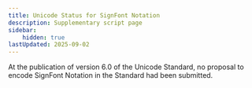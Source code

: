 ```yaml
---
title: Unicode Status for SignFont Notation
description: Supplementary script page
sidebar:
    hidden: true
lastUpdated: 2025-09-02
---
```


At the publication of version 6.0 of the Unicode Standard, no proposal to encode SignFont Notation in the Standard had been submitted.

[comment]: # (end of intro)

[comment]: # (start of blocks)



[comment]: # (end of blocks)

[comment]: # (start of chars)



[comment]: # (end of chars)

[comment]: # (start of rest)


